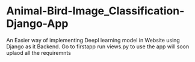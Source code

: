 # Animal-Bird-Image_Classification-Django-App
An Easier way of implementing Deepl learning model in Website using Django as it Backend.
Go to firstapp run views.py to use the app
will soon uplaod all the requiremnts
